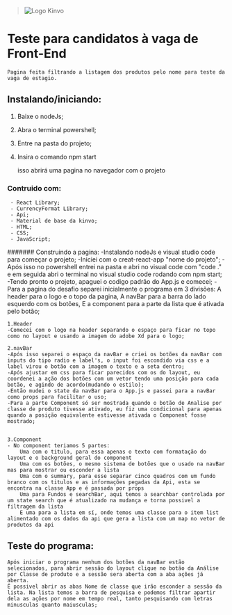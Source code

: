 > ![Logo Kinvo](https://github.com/cbfranca/kinvo-front-end-test/blob/master/logo.svg)

# Teste para candidatos à vaga de Front-End
	Pagina feita filtrando a listagem dos produtos pelo nome para teste da vaga de estagio.

##  Instalando/iniciando:


1. Baixe o nodeJs;
2. Abra o terminal powershell;
3. Entre na pasta do projeto;
4. Insira o comando npm start

	isso abrirá uma pagina no navegador com o projeto

### Contruido com:
	 - React Library;
	 - CurrencyFormat Library;
	 - Api;
	 - Material de base da kinvo;
	 - HTML;
	 - CSS;
	 - JavaScript;

####### Construindo a pagina:
	-Instalando nodeJs e visual studio code para começar o projeto;
	-Iniciei com o creat-react-app "nome do projeto";
	-Após isso no powershell entrei na pasta e abri no visual code com "code ." e em seguida abri o terminal no visual studio code rodando com npm start;
	-Tendo pronto o projeto, apaguei o codigo padrão do App.js e comecei;
	-Para a pagina do desafio separei inicialmente o programa em 3 divisões:
		A header para o logo e o topo da pagina, 
		A navBar para a barra do lado esquerdo com os botões,
		E a component para a parte da lista que é ativada pelo botão;

	1.Header
	-Comecei com o logo na header separando o espaço para ficar no topo como no layout e usando a imagem do adobe Xd para o logo;

	2.navBar
	-Após isso separei o espaço da navBar e criei os botões da navBar com inputs do tipo radio e label's, o input foi escondido via css e a label virou o botão com a imagem o texto e a seta dentro;
	-Após ajustar em css para ficar parecidos com os do layout, eu coordenei a ação dos botões com um vetor tendo uma posição para cada botão, e agindo de acordo(mudando o estilo);
	-Então mudei o state da navBar para o App.js e passei para a navBar como props para facilitar o uso;
	-Para a parte Component só ser mostrada quando o botão de Analise por classe de produto tivesse ativado, eu fiz uma condicional para apenas quando a posição equivalente estivesse ativada o Component fosse mostrado;

	
	3.Component
	- No component teriamos 5 partes:	
		Uma com o titulo, para essa apenas o texto com formatação do layout e o background geral do component
		Uma com os botões, o mesmo sistema de botões que o usado na navBar mas para mostrar ou esconder a lista
		Uma com o summary, para esse separar cinco quadros com um fundo branco com os titulos e as informações pegadas da Api, esta se encontra na classe App e é passada por props
		Uma para Fundos e searchBar, aqui temos a searchbar controlada por um state search que é atualizado na mudança e torna possivel a filtragem da lista
		E uma para a lista em sí, onde temos uma classe para o item list alimentado com os dados da api que gera a lista com um map no vetor de produtos da api
## Teste do programa:
	
	Após iniciar o programa nenhum dos botões da navBar estão selecionados, para abrir sessão do layout clique no botão da Análise por Classe de produto e a sessão sera aberta com a aba ações já aberta.
	É possivel abrir as abas Nome de classe que irão esconder a sessão da lista. Na lista temos a barra de pesquisa e podemos filtrar apartir dela as ações por nome em tempo real, tanto pesquisando com letras minusculas quanto maiusculas;



